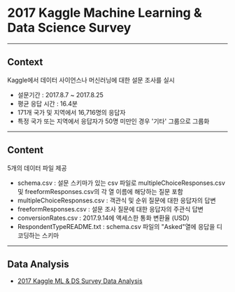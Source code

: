 # 2017 Kaggle Machine Learning & Data Science Survey
***

## Context
Kaggle에서 데이터 사이언스나 머신러닝에 대한 설문 조사를 실시
 - 설문기간 : 2017.8.7 ~ 2017.8.25
 - 평균 응답 시간 : 16.4분
 - 171개 국가 및 지역에서 16,716명의 응답자
 - 특정 국가 또는 지역에서 응답자가 50명 미만인 경우 '기타' 그룹으로 그룹화
***

## Content
5개의 데이터 파일 제공
 - schema.csv : 설문 스키마가 있는 csv 파일로 multipleChoiceResponses.csv 및 freeformResponses.csv의 각 열 이름에 해당하는 질문 포함
 - multipleChoiceResponses.csv : 객관식 및 순위 질문에 대한 응답자의 답변
 - freeformResponses.csv : 설문 조사 질문에 대한 응답자의 주관식 답변
 - conversionRates.csv : 2017.9.14에 액세스한 통화 변환율 (USD)
 - RespondentTypeREADME.txt : schema.csv 파일의 "Asked"열에 응답을 디코딩하는 스키마
***

## Data Analysis
 - [2017 Kaggle ML & DS Survey Data Analysis ](https://github.com/sangm1n/KaggleTranscription/blob/master/ML-DS-survey/Kaggle_survey.ipynb)
